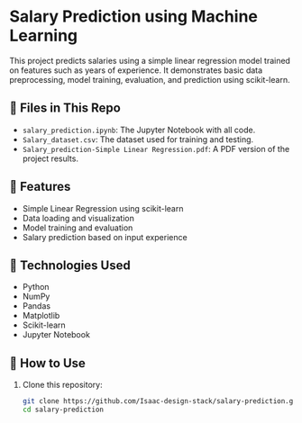 # Salary Prediction using Machine Learning

This project predicts salaries using a simple linear regression model trained on features such as years of experience. 
It demonstrates basic data preprocessing, model training, evaluation, and prediction using scikit-learn.

## 📁 Files in This Repo

- `salary_prediction.ipynb`: The Jupyter Notebook with all code.
- `Salary_dataset.csv`: The dataset used for training and testing.
- `Salary_prediction-Simple Linear Regression.pdf`: A PDF version of the project results.

## 🚀 Features

- Simple Linear Regression using scikit-learn
- Data loading and visualization
- Model training and evaluation
- Salary prediction based on input experience

## 🧠 Technologies Used

- Python
- NumPy
- Pandas
- Matplotlib
- Scikit-learn
- Jupyter Notebook

## 🔧 How to Use

1. Clone this repository:
   ```bash
   git clone https://github.com/Isaac-design-stack/salary-prediction.git
   cd salary-prediction
